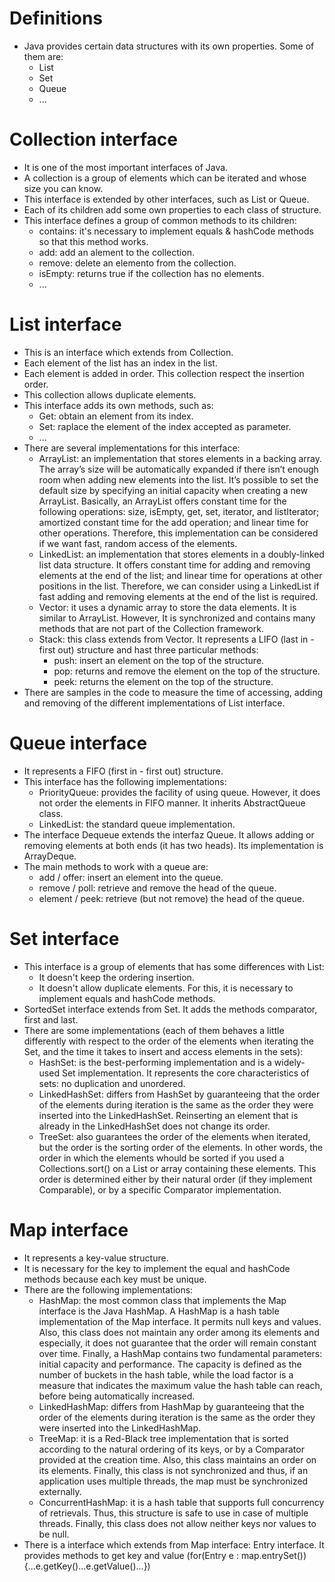 # Definitions
- Java provides certain data structures with its own properties. Some of them are:
	- List
	- Set
	- Queue
	- ...

# Collection interface
- It is one of the most important interfaces of Java.
- A collection is a group of elements which can be iterated and whose size you can know.
- This interface is extended by other interfaces, such as List or Queue.
- Each of its children add some own properties to each class of structure.
- This interface defines a group of common methods to its children:
    - contains: it's necessary to implement equals & hashCode methods so that this method works.
    - add: add an alement to the collection.
    - remove: delete an elemento from the collection.
    - isEmpty: returns true if the collection has no elements.
    - ...
# List interface
- This is an interface which extends from Collection.
- Each element of the list has an index in the list.
- Each element is added in order. This collection respect the insertion order.
- This collection allows duplicate elements.
- This interface adds its own methods, such as:
    - Get: obtain an element from its index.
    - Set: raplace the element of the index accepted as parameter.
    - ...
- There are several implementations for this interface:
	- ArrayList: an implementation that stores elements in a backing array. The array’s size will be automatically expanded if there isn’t enough room when adding new elements into the list. It’s possible to set the default size by specifying an initial capacity when creating a new ArrayList. Basically, an ArrayList offers constant time for the following operations: size, isEmpty, get, set, iterator, and listIterator; amortized constant time for the add operation; and linear time for other operations. Therefore, this implementation can be considered if we want fast, random access of the elements.
	- LinkedList: an implementation that stores elements in a doubly-linked list data structure. It offers constant time for adding and removing elements at the end of the list; and linear time for operations at other positions in the list. Therefore, we can consider using a LinkedList if fast adding and removing elements at the end of the list is required.
	- Vector: it uses a dynamic array to store the data elements. It is similar to ArrayList. However, It is synchronized and contains many methods that are not part of the Collection framework.
	- Stack: this class extends from Vector. It represents a LIFO (last in - first out) structure and hast three particular methods:
	    - push: insert an element on the top of the structure.
	    - pop: returns and remove the element on the top of the structure.
	    - peek: returns the element on the top of the structure.
- There are samples in the code to measure the time of accessing, adding and removing of the different implementations of List interface. 
# Queue interface
- It represents a FIFO (first in - first out) structure.
- This interface has the following implementations:
    - PriorityQueue: provides the facility of using queue. However, it does not order the elements in FIFO manner. It inherits AbstractQueue class.
    - LinkedList: the standard queue implementation.
- The interface Dequeue extends the interfaz Queue. It allows adding or removing elements at both ends (it has two heads). Its implementation is ArrayDeque.
- The main methods to work with a queue are:
    - add / offer: insert an element into the queue.
    - remove / poll: retrieve and remove the head of the queue.
    - element / peek: retrieve (but not remove) the head of the queue.
# Set interface
- This interface is a group of elements that has some differences with List:
    - It doesn't keep the ordering insertion.
    - It doesn't allow duplicate elements. For this, it is necessary to implement equals and hashCode methods.
- SortedSet interface extends from Set. It adds the methods comparator, first and last.
- There are some implementations (each of them behaves a little differently with respect to the order of the elements when iterating the Set, and the time it takes to insert and access elements in the sets):
    - HashSet: is the best-performing implementation and is a widely-used Set implementation. It represents the core characteristics of sets: no duplication and unordered.
    - LinkedHashSet: differs from HashSet by guaranteeing that the order of the elements during iteration is the same as the order they were inserted into the LinkedHashSet. Reinserting an element that is already in the LinkedHashSet does not change its order.
    - TreeSet: also guarantees the order of the elements when iterated, but the order is the sorting order of the elements. In other words, the order in which the elements whould be sorted if you used a Collections.sort() on a List or array containing these elements. This order is determined either by their natural order (if they implement Comparable), or by a specific Comparator implementation.
# Map interface
- It represents a key-value structure.
- It is necessary for the key to implement the equal and hashCode methods because each key must be unique.
- There are the following implementations:
    - HashMap: the most common class that implements the Map interface is the Java HashMap. A HashMap is a hash table implementation of the Map interface. It permits null keys and values. Also, this class does not maintain any order among its elements and especially, it does not guarantee that the order will remain constant over time. Finally, a HashMap contains two fundamental parameters: initial capacity and performance. The capacity is defined as the number of buckets in the hash table, while the load factor is a measure that indicates the maximum value the hash table can reach, before being automatically increased.
    - LinkedHashMap: differs from HashMap by guaranteeing that the order of the elements during iteration is the same as the order they were inserted into the LinkedHashMap.
    - TreeMap: it is a Red-Black tree implementation that is sorted according to the natural ordering of its keys, or by a Comparator provided at the creation time. Also, this class maintains an order on its elements. Finally, this class is not synchronized and thus, if an application uses multiple threads, the map must be synchronized externally.
    - ConcurrentHashMap: it is a hash table that supports full concurrency of retrievals. Thus, this structure is safe to use in case of multiple threads. Finally, this class does not allow neither keys nor values to be null.
- There is a interface which extends from Map interface: Entry interface. It provides methods to get key and value (for(Entry e : map.entrySet()){...e.getKey()...e.getValue()...})